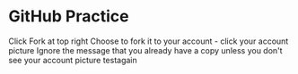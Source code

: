 # GitHub Practice
Click Fork at top right
Choose to fork it to your account - click your account picture
Ignore the message that you already have a copy unless you don't see your account picture
testagain